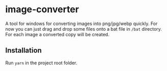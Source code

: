 # image-converter

A tool for windows for converting images into png/jpg/webp quickly. For now you can just drag and drop some files onto a bat file in `/bat` directory. For each image a converted copy will be created.

## Installation

Run `yarn` in the project root folder.
